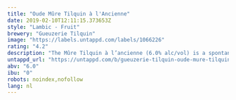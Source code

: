 ```yaml
---
title: "Oude Mûre Tilquin à l'Ancienne"
date: 2019-02-10T12:11:15.373653Z
style: "Lambic - Fruit"
brewery: "Gueuzerie Tilquin"
image: "https://labels.untappd.com/labels/1066226"
rating: "4.2"
description: "The Mûre Tilquin à l’ancienne (6.0% alc/vol) is a spontaneous fermentation beer obtained from the fermentation of fresh or frozen blackberries in young lambics, blended with 1, 2 and 3 years lambic to reach a final concentration of fruits of 260-300 gr fruit per liter."
untappd_url: "https://untappd.com/b/gueuzerie-tilquin-oude-mure-tilquin-a-l-ancienne/1066226"
abv: "6.0"
ibu: "0"
robots: noindex,nofollow
lang: nl
---
```

